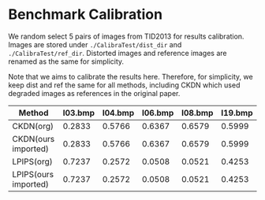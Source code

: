 # Benchmark Calibration

We random select 5 pairs of images from TID2013 for results calibration. Images are stored under `./CalibraTest/dist_dir` and `./CalibraTest/ref_dir`. Distorted images and reference images are renamed as the same for simplicity.

Note that we aims to calibrate the results here. Therefore, for simplicity, we keep dist and ref the same for all methods, including CKDN which used degraded images as references in the original paper.

| Method | I03.bmp | I04.bmp | I06.bmp | I08.bmp | I19.bmp |
| --- | --- | --- | --- | --- | --- |
| CKDN(org) | 0.2833 | 0.5766 | 0.6367 | 0.6579 | 0.5999 |
| CKDN(ours imported) | 0.2833 | 0.5766 | 0.6367 | 0.6579 | 0.5999 |
| LPIPS(org) | 0.7237 | 0.2572 | 0.0508 | 0.0521 | 0.4253 |
| LPIPS(ours imported) | 0.7237 | 0.2572 | 0.0508 | 0.0521 | 0.4253 
